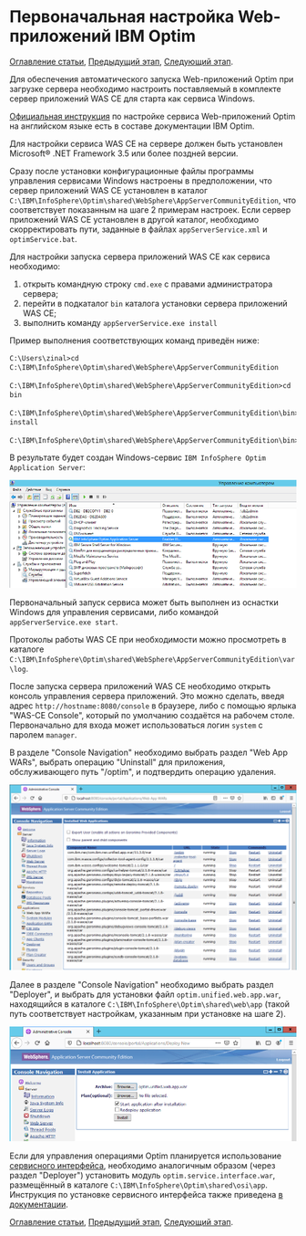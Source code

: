 # Первоначальная настройка Web-приложений IBM Optim

[Оглавление статьи](OptimInstallSingleHost),
[Предыдущий этап](OptimInitialConfig),
[Следующий этап](OptimDesignerConfig).

Для обеспечения автоматического запуска Web-приложений Optim при
загрузке сервера необходимо настроить поставляемый в комплекте сервер
приложений WAS CE для старта как сервиса Windows.

[Официальная
инструкция](https://www.ibm.com/support/knowledgecenter/SSMLQ4_11.3.0/com.ibm.nex.install.doc/topics/opinstall_enabling_management_server_as_windows_service.html)
по настройке сервиса Web-приложений Optim на английском языке есть в
составе документации IBM Optim.

Для настройки сервиса WAS CE на сервере должен быть установлен Microsoft®
.NET Framework 3.5 или более поздней версии.

Сразу после установки конфигурационные файлы программы управления
сервисами Windows настроены в предположении, что сервер приложений
WAS CE установлен в каталог
`C:\IBM\InfoSphere\Optim\shared\WebSphere\AppServerCommunityEdition`,
что соответствует показанным на шаге 2 примерам настроек.  Если сервер
приложений WAS CE установлен в другой каталог, необходимо
скорректировать пути, заданные в файлах `appServerService.xml` и
`optimService.bat`.

Для настройки запуска сервера приложений WAS CE как сервиса необходимо:
1. открыть командную строку `cmd.exe` с правами администратора
сервера;
1. перейти в подкаталог `bin` каталога установки сервера приложений
WAS CE;
1. выполнить команду `appServerService.exe install`

Пример выполнения соответствующих команд приведён ниже:
```
C:\Users\zinal>cd C:\IBM\InfoSphere\Optim\shared\WebSphere\AppServerCommunityEdition

C:\IBM\InfoSphere\Optim\shared\WebSphere\AppServerCommunityEdition>cd bin

C:\IBM\InfoSphere\Optim\shared\WebSphere\AppServerCommunityEdition\bin>appServerService.exe install

C:\IBM\InfoSphere\Optim\shared\WebSphere\AppServerCommunityEdition\bin>
```

В результате будет создан Windows-сервис `IBM InfoSphere Optim Application Server`:

![сервис Web-приложений Optim](images/optim-webapp-winsvc.png)

Первоначальный запуск сервиса может быть выполнен из оснастки Windows
для управления сервисами, либо командой `appServerService.exe start`.

Протоколы работы WAS CE при необходимости можно просмотреть в каталоге
`C:\IBM\InfoSphere\Optim\shared\WebSphere\AppServerCommunityEdition\var\log`.

После запуска сервера приложений WAS CE необходимо открыть консоль
управления сервера приложений. Это можно сделать, введя адрес
`http://hostname:8080/console` в браузере, либо с помощью ярлыка
"WAS-CE Console", который по умолчанию создаётся на рабочем столе.
Первоначально для входа может использоваться логин `system` с паролем
`manager`.

В разделе "Console Navigation" необходимо выбрать раздел "Web App WARs",
выбрать операцию "Uninstall" для приложения, обслуживающего путь "/optim",
и подтвердить операцию удаления.

![Удаление Optim WAR](images/optim-webapp-reinstall1.png)

Далее в разделе "Console Navigation" необходимо выбрать раздел
"Deployer", и выбрать для установки файл `optim.unified.web.app.war`,
находящийся в каталоге `C:\IBM\InfoSphere\Optim\shared\web\app`
(такой путь соответствует настройкам, указанным при установке на шаге 2).

![Удаление Optim WAR](images/optim-webapp-reinstall2.png)

Если для управления операциями Optim планируется использование
[сервисного интерфейса](https://www.ibm.com/support/knowledgecenter/SSMLQ4_11.3.0/com.ibm.nex.interface.doc/topics/opinter_programming_service_interface.html),
необходимо аналогичным образом (через раздел "Deployer") установить
модуль `optim.service.interface.war`, размещённый в каталоге
`C:\IBM\InfoSphere\Optim\shared\osi\app`. Инструкция по установке
сервисного интерфейса также приведена
[в документации](https://www.ibm.com/support/knowledgecenter/SSMLQ4_11.3.0/com.ibm.nex.install.doc/topics/opinstall_deploying_interface.html).

[Оглавление статьи](OptimInstallSingleHost),
[Предыдущий этап](OptimInitialConfig),
[Следующий этап](OptimDesignerConfig).
